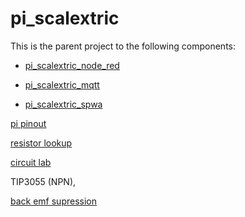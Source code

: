 # pi_scalextric

This is the parent project to the following components:

* [pi_scalextric_node_red](https://github.com/aliceliveprojects/pi_scalextric_node_red)

* [pi_scalextric_mqtt](https://github.com/aliceliveprojects/pi_scalextric_mqtt)

* [pi_scalextric_spwa](https://github.com/aliceliveprojects/pi_scalextric_spwa)



[pi pinout](https://www.digikey.co.uk/en/resources/conversion-calculators/conversion-calculator-resistor-color-code-4-band)

[resistor lookup](https://www.digikey.co.uk/en/resources/conversion-calculators/conversion-calculator-resistor-color-code-4-band)

[circuit lab](https://www.circuitlab.com/)

TIP3055 (NPN),



[back emf supression](https://progeny.co.uk/back-emf-suppression/)


